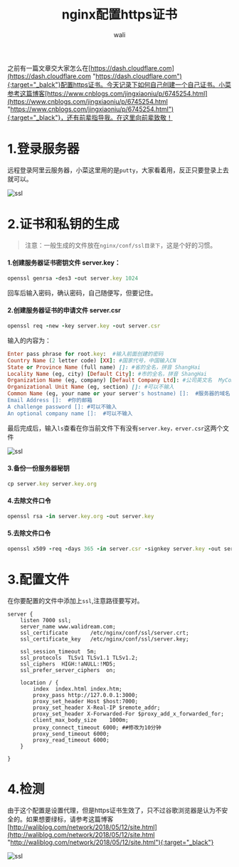 ﻿---
layout: post
title: nginx配置https证书   #标题
tagline: 配置自有https证书
category: nginx      #分类
author: wali    #作者
tag: nginx     #标签
ghurl:        #github url
ghurl_zip:    #github zip下载
comments: true

post_nav: ["1.登录服务器","2.证书和私钥的生成","3.配置文件","4.检测"]
---

之前有一篇文章交大家怎么在[https://dash.cloudflare.com](https://dash.cloudflare.com "https://dash.cloudflare.com"){:target="_balck"}配置https证书。今天记录下如何自己创建一个自己证书。小菜参考这篇博客[https://www.cnblogs.com/jingxiaoniu/p/6745254.html](https://www.cnblogs.com/jingxiaoniu/p/6745254.html "https://www.cnblogs.com/jingxiaoniu/p/6745254.html"){:target="_black"}，还有前辈指导我。在这里向前辈致敬！

# 1.登录服务器

远程登录阿里云服务器，小菜这里用的是`putty`，大家看着用，反正只要登录上去就可以。 

![ssl](http://walidream.com:9999/blogImage/nginx/nginx_1.jpg)


# 2.证书和私钥的生成

> 注意：一般生成的文件放在`nginx/conf/ssl目录下`，这是个好的习惯。

#### 1.创建服务器证书密钥文件 server.key：
```ruby
openssl genrsa -des3 -out server.key 1024
```
回车后输入密码，确认密码，自己随便写，但要记住。

#### 2.创建服务器证书的申请文件 server.csr
```ruby
openssl req -new -key server.key -out server.csr
```
输入的内容为：
```ruby
Enter pass phrase for root.key:  #输入前面创建的密码 
Country Name (2 letter code) [XX]: #国家代号，中国输入CN 
State or Province Name (full name) []: #省的全名，拼音 ShangHai
Locality Name (eg, city) [Default City]: #市的全名，拼音 ShangHai
Organization Name (eg, company) [Default Company Ltd]: #公司英文名  MyCompany Corp
Organizational Unit Name (eg, section) []: #可以不输入 
Common Name (eg, your name or your server's hostname) []:  #服务器的域名 如：example.com ，www.example.com 要不要加www看你访问的时候需不需要加
Email Address []:  #你的邮箱
A challenge password []: #可以不输入 
An optional company name []:  #可以不输入 
```
最后完成后，输入`ls`查看在你当前文件下有没有`server.key，erver.csr`这两个文件

![ssl](http://walidream.com:9999/blogImage/nginx/nginx_https_1.jpg)

#### 3.备份一份服务器秘钥

```ruby
cp server.key server.key.org
```

#### 4.去除文件口令

```ruby
openssl rsa -in server.key.org -out server.key
```

#### 5.去除文件口令

```ruby
openssl x509 -req -days 365 -in server.csr -signkey server.key -out server.crt
```


# 3.配置文件

在你要配置的文件中添加上`ssl`,注意路径要写对。

```nginx
server {
	listen 7000 ssl;
	server_name www.walidream.com;
	ssl_certificate       /etc/nginx/conf/ssl/server.crt;  
	ssl_certificate_key   /etc/nginx/conf/ssl/server.key;  

	ssl_session_timeout  5m;
	ssl_protocols  TLSv1 TLSv1.1 TLSv1.2;
	ssl_ciphers  HIGH:!aNULL:!MD5;
	ssl_prefer_server_ciphers  on;

	location / {
		index  index.html index.htm;
		proxy_pass http://127.0.0.1:3000;
		proxy_set_header Host $host:7000;
		proxy_set_header X-Real-IP $remote_addr;
		proxy_set_header X-Forwarded-For $proxy_add_x_forwarded_for;
		client_max_body_size    1000m;
		proxy_connect_timeout 6000; ##修改为10分钟
		proxy_send_timeout 6000;
		proxy_read_timeout 6000;
	}

}
```

# 4.检测

由于这个配置是设置代理，但是https证书生效了，只不过谷歌浏览器是认为不安全的。如果想要绿标，请参考这篇博客[http://waliblog.com/network/2018/05/12/site.html](http://waliblog.com/network/2018/05/12/site.html "http://waliblog.com/network/2018/05/12/site.html"){:target="_black"}

![ssl](http://walidream.com:9999/blogImage/nginx/nginx_https2.jpg)
